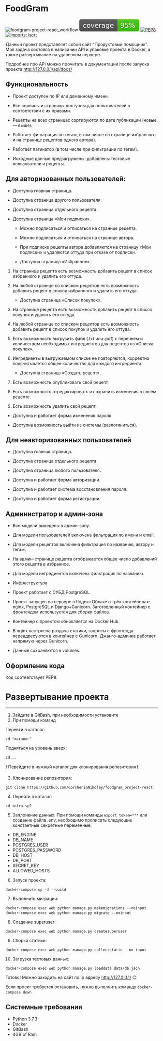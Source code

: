 # FoodGram

![foodgram-project-react_workflow](https://github.com/GorsheninNikolay/foodgram-project-react/actions/workflows/docker-image.yml/badge.svg)
![foodgram-project-react_coverage](https://github.com/GorsheninNikolay/foodgram-project-react/blob/master/backend/foodgram_backend/coverage.svg)
[![PEP8](https://img.shields.io/badge/code%20style-pep8-orange.svg)](https://www.python.org/dev/peps/pep-0008/)
[![Imports: isort](https://img.shields.io/badge/%20imports-isort-%231674b1?style=flat&labelColor=ef8336)](https://pycqa.github.io/isort/)

Данный проект представляет собой сайт "Продуктовый помощник". Моя задача состояла в написании API и упаковке проекта в Docker, а также развертывание на удаленном сервере.

Подробнее про API можно прочитать в документации после запуска проекта http://127.0.0.1/api/docs/

Функциональность
---

- Проект доступен по IP или доменному имени.

- Все сервисы и страницы доступны для пользователей в соответствии с их правами.

- Рецепты на всех страницах сортируются по дате публикации (новые — выше).

- Работает фильтрация по тегам, в том числе на странице избранного и на странице рецептов одного автора).

- Работает пагинатор (в том числе при фильтрации по тегам).

- Исходные данные предзагружены; добавлены тестовые пользователи и рецепты.

Для авторизованных пользователей:
---

- Доступна главная страница.

- Доступна страница другого пользователя.

- Доступна страница отдельного рецепта.

- Доступна страница «Мои подписки».
 
    * Можно подписаться и отписаться на странице рецепта.

    * Можно подписаться и отписаться на странице автора.

    * При подписке рецепты автора добавляются на страницу «Мои подписки» и удаляются оттуда при отказе от подписки.

    * Доступна страница «Избранное».

1. На странице рецепта есть возможность добавить рецепт в список избранного и удалить его оттуда.

2. На любой странице со списком рецептов есть возможность добавить рецепт в список избранного и удалить его оттуда.

    * Доступна страница «Список покупок».

1. На странице рецепта есть возможность добавить рецепт в список покупок и удалить его оттуда.

2. На любой странице со списком рецептов есть возможность добавить рецепт в список покупок и удалить его оттуда.

3. Есть возможность выгрузить файл (.txt или .pdf) с перечнем и количеством необходимых ингредиентов для рецептов из «Списка покупок».

4. Ингредиенты в выгружаемом списке не повторяются, корректно подсчитывается общее количество для каждого ингредиента.

    * Доступна страница «Создать рецепт».

1. Есть возможность опубликовать свой рецепт.

2. Есть возможность отредактировать и сохранить изменения в своём рецепте.

3. Есть возможность удалить свой рецепт.

  * Доступна и работает форма изменения пароля.

  * Доступна возможность выйти из системы (разлогиниться).

Для неавторизованных пользователей
---

  * Доступна главная страница.

  * Доступна страница отдельного рецепта.

  * Доступна страница любого пользователя.

  * Доступна и работает форма авторизации.

  * Доступна и работает система восстановления пароля.

  * Доступна и работает форма регистрации.

Администратор и админ-зона
---

- Все модели выведены в админ-зону.

- Для модели пользователей включена фильтрация по имени и email.

- Для модели рецептов включена фильтрация по названию, автору и тегам.

- На админ-странице рецепта отображается общее число добавлений этого рецепта в избранное.

- Для модели ингредиентов включена фильтрация по названию.

- Инфраструктура

- Проект работает с СУБД PostgreSQL.

- Проект запущен на сервере в Яндекс.Облаке в трёх контейнерах: nginx, PostgreSQL и Django+Gunicorn. Заготовленный контейнер с фронтендом используется для сборки файлов.

- Контейнер с проектом обновляется на Docker Hub.

- В nginx настроена раздача статики, запросы с фронтенда переадресуются в контейнер с Gunicorn. Джанго-админка работает напрямую через Gunicorn.

- Данные сохраняются в volumes.

Оформление кода
---
Код соответствует PEP8.


# Развертывание проекта
---

1. Зайдите в GitBash, при необходимости установите
2. При помощи команд 

Перейти в каталог:
```
cd "каталог"
```
Подняться на уровень вверх:
```
cd .. 
```
:exclamation: Перейдите в нужный каталог для клонирования репозитория :exclamation:

3. Клонирование репозитория:
```
git clone https://github.com/GorsheninNikolay/foodgram_project-react
```
4. Перейти в каталог:
```
cd infra_sp2
```
5. Заплонение данных:
При помощи команды ```export token=***``` или создание файла .env, необходимо прописать следующие константные секретные переменные:
- DB_ENGINE
- DB_NAME
- POSTGRES_USER
- POSTGRES_PASSWORD
- DB_HOST
- DB_PORT
- SECRET_KEY
- ALLOWED_HOSTS
6. Запуск проекта:
```
docker-compose up -d --build
```
7. Выполнить миграции:
```
docker-compose exec web python manage.py makemigrations --noinput
docker-compose exec web python manage.py migrate --noinput
```
8. Создание superuser:
```
docker-compose exec web python manage.py createsuperuser
```
9. Сборка статики:
```
docker-compose exec web python manage.py collectstatic --no-input 
```
10. Загрузка тестовых данных:
```
docker-compose exec web python manage.py loaddata data/db.json
```

Готово! Можно заходить на сайт по ip адресу http://127.0.0.1/ :wink:

Если проект требуется остановить, нужно выполнить команду ```docker-compose down```

Системные требования
----

- Python 3.7.3
- Docker
- GitBash
- 4GB of Ram
